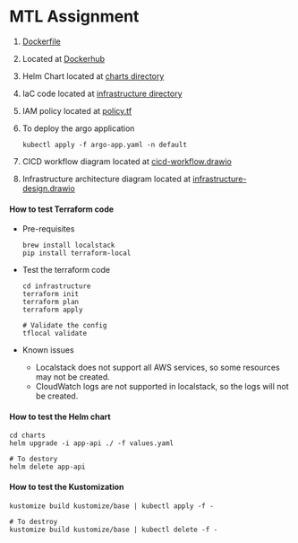 # MTL Assignment

1. [Dockerfile](Dockerfile)

2. Located at [Dockerhub](https://hub.docker.com/repository/docker/overskylab/mtl-assignment/general)

3. Helm Chart located at [charts directory](charts/)

4. IaC code located at [infrastructure directory](infrastructure/)

5. IAM policy located at [policy.tf](./infrastructure/policy.tf)

6. To deploy the argo application

    ```shell
    kubectl apply -f argo-app.yaml -n default
    ```

7. CICD workflow diagram located at [cicd-workflow.drawio](assignments/cicd-workflow.drawio)

8. Infrastructure architecture diagram located at [infrastructure-design.drawio](assignments/infrastructure-design.drawio)

#### How to test Terraform code

- Pre-requisites

  ```shell
  brew install localstack
  pip install terraform-local
  ```

- Test the terraform code

  ```shell
  cd infrastructure
  terraform init
  terraform plan
  terraform apply

  # Validate the config
  tflocal validate
  ```

- Known issues
  - Localstack does not support all AWS services, so some resources may not be created.
  - CloudWatch logs are not supported in localstack, so the logs will not be created.

#### How to test the Helm chart

```shell
cd charts
helm upgrade -i app-api ./ -f values.yaml

# To destory
helm delete app-api
```

#### How to test the Kustomization

```shell
kustomize build kustomize/base | kubectl apply -f -

# To destroy
kustomize build kustomize/base | kubectl delete -f -
```
